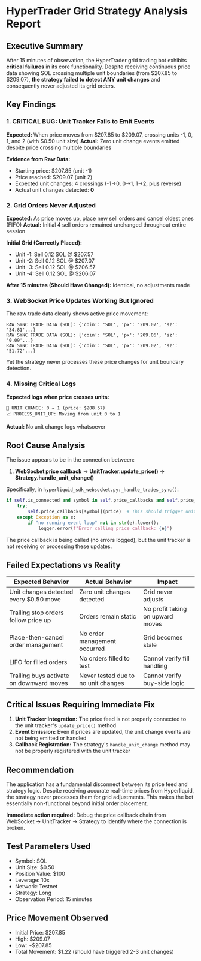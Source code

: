 # HyperTrader Grid Strategy Analysis Report

## Executive Summary
After 15 minutes of observation, the HyperTrader grid trading bot exhibits **critical failures** in its core functionality. Despite receiving continuous price data showing SOL crossing multiple unit boundaries (from $207.85 to $209.07), **the strategy failed to detect ANY unit changes** and consequently never adjusted its grid orders.

## Key Findings

### 1. CRITICAL BUG: Unit Tracker Fails to Emit Events
**Expected:** When price moves from $207.85 to $209.07, crossing units -1, 0, 1, and 2 (with $0.50 unit size)
**Actual:** Zero unit change events emitted despite price crossing multiple boundaries

**Evidence from Raw Data:**
- Starting price: $207.85 (unit -1)
- Price reached: $209.07 (unit 2)
- Expected unit changes: 4 crossings (-1→0, 0→1, 1→2, plus reverse)
- Actual unit changes detected: **0**

### 2. Grid Orders Never Adjusted
**Expected:** As price moves up, place new sell orders and cancel oldest ones (FIFO)
**Actual:** Initial 4 sell orders remained unchanged throughout entire session

**Initial Grid (Correctly Placed):**
- Unit -1: Sell 0.12 SOL @ $207.57
- Unit -2: Sell 0.12 SOL @ $207.07
- Unit -3: Sell 0.12 SOL @ $206.57
- Unit -4: Sell 0.12 SOL @ $206.07

**After 15 minutes (Should Have Changed):** Identical, no adjustments made

### 3. WebSocket Price Updates Working But Ignored
The raw trade data clearly shows active price movement:
```
RAW SYNC TRADE DATA (SOL): {'coin': 'SOL', 'px': '209.07', 'sz': '34.81'...}
RAW SYNC TRADE DATA (SOL): {'coin': 'SOL', 'px': '209.06', 'sz': '0.09'...}
RAW SYNC TRADE DATA (SOL): {'coin': 'SOL', 'px': '209.02', 'sz': '51.72'...}
```

Yet the strategy never processes these price changes for unit boundary detection.

### 4. Missing Critical Logs
**Expected logs when price crosses units:**
```
🔄 UNIT CHANGE: 0 → 1 (price: $208.57)
📈 PROCESS_UNIT_UP: Moving from unit 0 to 1
```

**Actual:** No unit change logs whatsoever

## Root Cause Analysis

The issue appears to be in the connection between:
1. **WebSocket price callback** → **UnitTracker.update_price()** → **Strategy.handle_unit_change()**

Specifically, in `hyperliquid_sdk_websocket.py:_handle_trades_sync()`:
```python
if self.is_connected and symbol in self.price_callbacks and self.price_callbacks[symbol]:
    try:
        self.price_callbacks[symbol](price)  # This should trigger unit tracker update
    except Exception as e:
        if "no running event loop" not in str(e).lower():
            logger.error(f"Error calling price callback: {e}")
```

The price callback is being called (no errors logged), but the unit tracker is not receiving or processing these updates.

## Failed Expectations vs Reality

| Expected Behavior | Actual Behavior | Impact |
|------------------|-----------------|---------|
| Unit changes detected every $0.50 move | Zero unit changes detected | Grid never adjusts |
| Trailing stop orders follow price up | Orders remain static | No profit taking on upward moves |
| Place-then-cancel order management | No order management occurred | Grid becomes stale |
| LIFO for filled orders | No orders filled to test | Cannot verify fill handling |
| Trailing buys activate on downward moves | Never tested due to no unit changes | Cannot verify buy-side logic |

## Critical Issues Requiring Immediate Fix

1. **Unit Tracker Integration:** The price feed is not properly connected to the unit tracker's `update_price()` method
2. **Event Emission:** Even if prices are updated, the unit change events are not being emitted or handled
3. **Callback Registration:** The strategy's `handle_unit_change` method may not be properly registered with the unit tracker

## Recommendation

The application has a fundamental disconnect between its price feed and strategy logic. Despite receiving accurate real-time prices from Hyperliquid, the strategy never processes them for grid adjustments. This makes the bot essentially non-functional beyond initial order placement.

**Immediate action required:** Debug the price callback chain from WebSocket → UnitTracker → Strategy to identify where the connection is broken.

## Test Parameters Used
- Symbol: SOL
- Unit Size: $0.50
- Position Value: $100
- Leverage: 10x
- Network: Testnet
- Strategy: Long
- Observation Period: 15 minutes

## Price Movement Observed
- Initial Price: $207.85
- High: $209.07
- Low: ~$207.85
- Total Movement: $1.22 (should have triggered 2-3 unit changes)